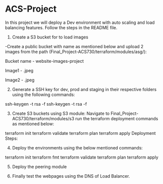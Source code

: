# ACS-Project

In this project we will deploy a Dev environment with auto scaling and load balancing features. Follow the steps in the README file.

1. Create a S3 bucket for to load images 

-Create a public bucket with name as mentioned below and upload 2 images from the path (Final_Project-ACS730/terraform/modules/asg/): 

Bucket name - website-images-project 

Image1 - .jpeg 

Image2 - .jpeg

2. Generate a SSH key for dev, prod and staging in their respective folders using the following commands:

ssh-keygen -t rsa -f <key-name>
ssh-keygen -t rsa -f 

3. Create S3 buckets using S3 module: Navigate to Final_Project-ACS730/terraform/modules/s3 run the terraform deployment commands as mentioned below:

terraform init
terraform validate
terraform plan
terraform apply
Deployment Steps:

4. Deploy the environments using the below mentioned commands: 

terraform init
terraform fmt
terraform validate
terraform plan
terraform apply
  
5. Deploy the peering module

6. Finally test the webpages using the DNS of Load Balancer.

